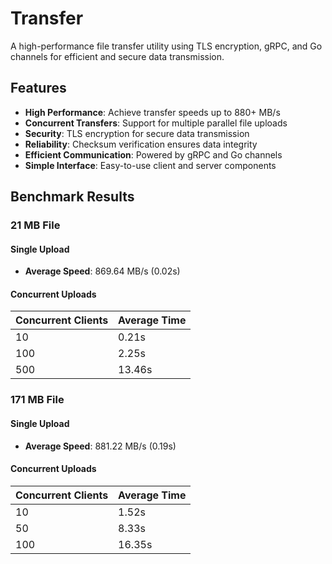 # Transfer

A high-performance file transfer utility using TLS encryption, gRPC, and Go channels for efficient and secure data transmission.

## Features

- **High Performance**: Achieve transfer speeds up to 880+ MB/s
- **Concurrent Transfers**: Support for multiple parallel file uploads
- **Security**: TLS encryption for secure data transmission
- **Reliability**: Checksum verification ensures data integrity
- **Efficient Communication**: Powered by gRPC and Go channels
- **Simple Interface**: Easy-to-use client and server components

## Benchmark Results

### 21 MB File

#### Single Upload
- **Average Speed**: 869.64 MB/s (0.02s)

#### Concurrent Uploads

| Concurrent Clients | Average Time |
|-------------------|--------------|
| 10                | 0.21s        |
| 100               | 2.25s        |
| 500               | 13.46s       |

### 171 MB File

#### Single Upload
- **Average Speed**: 881.22 MB/s (0.19s)

#### Concurrent Uploads

| Concurrent Clients | Average Time |
|-------------------|--------------|
| 10                | 1.52s        |
| 50                | 8.33s        |
| 100               | 16.35s       |